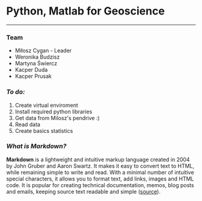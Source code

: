 # Python, Matlab for Geoscience
---
###  **Team**
* Miłosz Cygan - Leader
* Weronika Budzisz
* Martyna Świercz
* Kacper Duda
* Kacper Prusak

### ***To do:***
1. Create virtual enviroment
2. Install required python libraries
3. Get data from Milosz's pendrive :)
4. Read data
5. Create basics statistics

### ***What is Markdown?***
**Markdown** is a lightweight and intuitive markup language created in 2004 by John Gruber and Aaron Swartz. It makes it easy to convert text to HTML, while remaining simple to write and read. With a minimal number of intuitive special characters, it allows you to format text, add links, images and HTML code. It is popular for creating technical documentation, memos, blog posts and emails, keeping source text readable and simple ([source](https://boringowl.io/blog/markdown-jak-zrozumiec-i-efektywnie-wykorzystac-ten-jezyk-znacznikow)).

